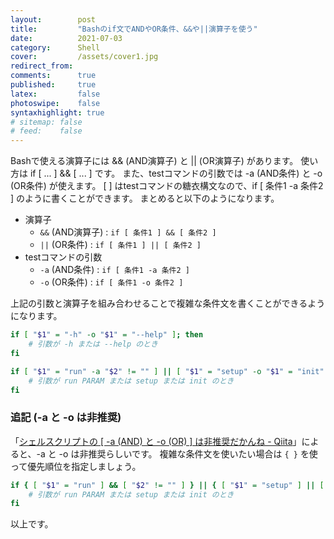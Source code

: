 ```yaml
---
layout:        post
title:         "Bashのif文でANDやOR条件、&&や||演算子を使う"
date:          2021-07-03
category:      Shell
cover:         /assets/cover1.jpg
redirect_from:
comments:      true
published:     true
latex:         false
photoswipe:    false
syntaxhighlight: true
# sitemap: false
# feed:    false
---
```


Bashで使える演算子には && (AND演算子) と || (OR演算子) があります。
使い方は if [ ... ] && [ ... ] です。
また、testコマンドの引数では -a (AND条件) と -o (OR条件) が使えます。
[ ] はtestコマンドの糖衣構文なので、if [ 条件1 -a 条件2 ] のように書くことができます。
まとめると以下のようになります。

- 演算子
  - `&&` (AND演算子) : `if [ 条件1 ] && [ 条件2 ]`
  - `||` (OR条件) : `if [ 条件1 ] || [ 条件2 ]`
- testコマンドの引数
  - `-a` (AND条件) : `if [ 条件1 -a 条件2 ]`
  - `-o` (OR条件) : `if [ 条件1 -o 条件2 ]`

上記の引数と演算子を組み合わせることで複雑な条件文を書くことができるようになります。

```bash
if [ "$1" = "-h" -o "$1" = "--help" ]; then
    # 引数が -h または --help のとき
fi

if [ "$1" = "run" -a "$2" != "" ] || [ "$1" = "setup" -o "$1" = "init" ]; then
    # 引数が run PARAM または setup または init のとき
fi
```

### 追記 (-a と -o は非推奨)

「[シェルスクリプトの \[ -a (AND) と -o (OR) \] は非推奨だかんね - Qiita](https://qiita.com/ko1nksm/items/6201b2ce47f4d6126521)」によると、-a と -o は非推奨らしいです。
複雑な条件文を使いたい場合は `{ }` を使って優先順位を指定しましょう。

```bash
if { [ "$1" = "run" ] && [ "$2" != "" ] } || { [ "$1" = "setup" ] || [ "$1" = "init" ] }; then
    # 引数が run PARAM または setup または init のとき
fi
```


以上です。
